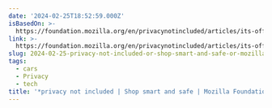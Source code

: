 ```yaml
---
date: '2024-02-25T18:52:59.000Z'
isBasedOn: >-
  https://foundation.mozilla.org/en/privacynotincluded/articles/its-official-cars-are-the-worst-product-category-we-have-ever-reviewed-for-privacy/
link: >-
  https://foundation.mozilla.org/en/privacynotincluded/articles/its-official-cars-are-the-worst-product-category-we-have-ever-reviewed-for-privacy/
slug: 2024-02-25-privacy-not-included-or-shop-smart-and-safe-or-mozilla-foundation
tags:
  - cars
  - Privacy
  - tech
title: '*privacy not included | Shop smart and safe | Mozilla Foundation'
---
```


